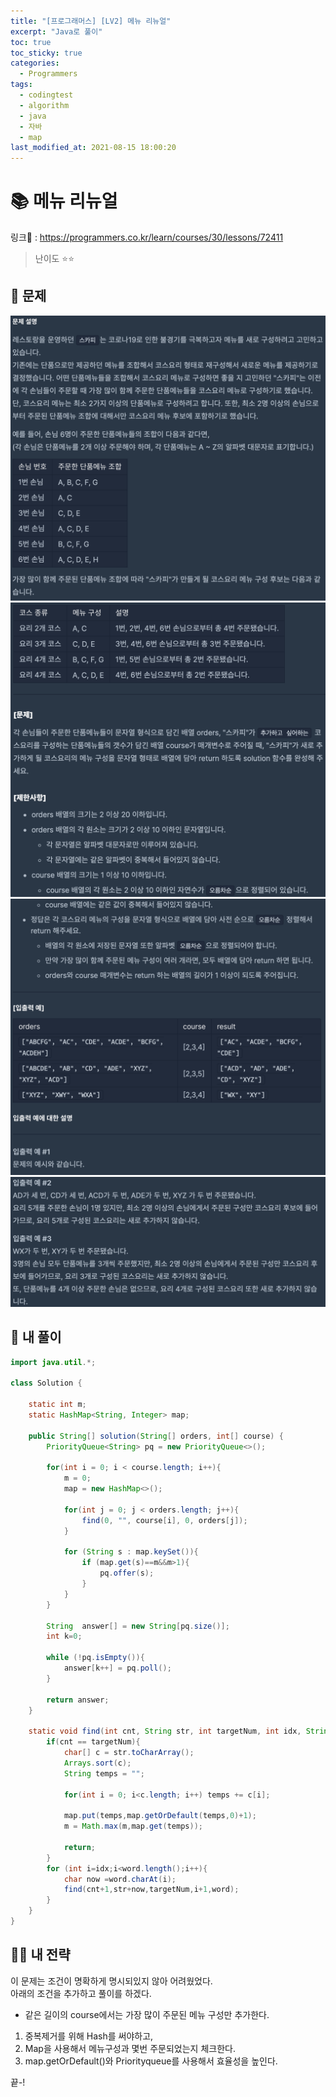 ```yaml
---
title: "[프로그래머스] [LV2] 메뉴 리뉴얼"
excerpt: "Java로 풀이"
toc: true
toc_sticky: true
categories:
  - Programmers
tags:
  - codingtest
  - algorithm
  - java
  - 자바
  - map
last_modified_at: 2021-08-15 18:00:20
---
```


# 📚 메뉴 리뉴얼
  
링크📎 : <https://programmers.co.kr/learn/courses/30/lessons/72411>  
  
>난이도 ⭐️⭐️
  
## 📖 문제    
  
![이미지](/assets/images/Programmers/Lv2/prob59/59-1.png)
![이미지](/assets/images/Programmers/Lv2/prob59/59-2.png)
![이미지](/assets/images/Programmers/Lv2/prob59/59-3.png)
![이미지](/assets/images/Programmers/Lv2/prob59/59-4.png)
  
## 📝 내 풀이  
  
```java  
import java.util.*;

class Solution {
    
    static int m;
    static HashMap<String, Integer> map; 
        
    public String[] solution(String[] orders, int[] course) {
        PriorityQueue<String> pq = new PriorityQueue<>();

        for(int i = 0; i < course.length; i++){
            m = 0;
            map = new HashMap<>();

            for(int j = 0; j < orders.length; j++){
                find(0, "", course[i], 0, orders[j]);
            }
            
            for (String s : map.keySet()){
                if (map.get(s)==m&&m>1){
                    pq.offer(s);
                }
            }
        }
        
        String  answer[] = new String[pq.size()];
        int k=0;
        
        while (!pq.isEmpty()){
            answer[k++] = pq.poll();
        }
        
        return answer;
    }
    
    static void find(int cnt, String str, int targetNum, int idx, String word){
        if(cnt == targetNum){
            char[] c = str.toCharArray();
            Arrays.sort(c);
            String temps = "";
            
            for(int i = 0; i<c.length; i++) temps += c[i];
            
            map.put(temps,map.getOrDefault(temps,0)+1);
            m = Math.max(m,map.get(temps));
            
            return;
        }
        for (int i=idx;i<word.length();i++){
            char now =word.charAt(i);
            find(cnt+1,str+now,targetNum,i+1,word);
        }
    }
}
``` 
  
## 👊🏻 내 전략 
  
이 문제는 조건이 명확하게 명시되있지 않아 어려웠었다.  
아래의 조건을 추가하고 풀이를 하겠다.  
- 같은 길이의 course에서는 가장 많이 주문된 메뉴 구성만 추가한다. 
  
1. 중복제거를 위해 Hash를 써야하고,
2. Map을 사용해서 메뉴구성과 몇번 주문되었는지 체크한다.
3. map.getOrDefault()와 Priorityqueue를 사용해서 효율성을 높인다. 
  
끝-!
